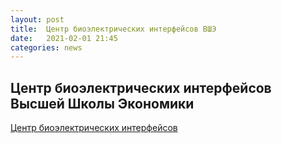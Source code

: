 ```yaml
---
layout: post
title:  Центр биоэлектрических интерфейсов ВШЭ
date:   2021-02-01 21:45
categories: news
---
```

## Центр биоэлектрических интерфейсов Высшей Школы Экономики

[Центр биоэлектрических интерфейсов](https://bioelectric.hse.ru/)


